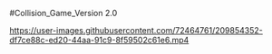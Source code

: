 #Collision_Game_Version 2.0

https://user-images.githubusercontent.com/72464761/209854352-df7ce88c-ed20-44aa-91c9-8f59502c61e6.mp4

